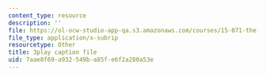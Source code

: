 ```yaml
---
content_type: resource
description: ''
file: https://ol-ocw-studio-app-qa.s3.amazonaws.com/courses/15-071-the-analytics-edge-spring-2017/7aae8f69a932549ba85fe6f2a280a53e_vsAzc7GvQSs.vtt
file_type: application/x-subrip
resourcetype: Other
title: 3play caption file
uid: 7aae8f69-a932-549b-a85f-e6f2a280a53e
---
```

